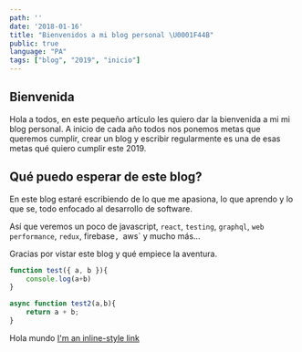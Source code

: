 ```yaml
---
path: ''
date: '2018-01-16'
title: "Bienvenidos a mi blog personal \U0001F44B"
public: true
language: "PA"
tags: ["blog", "2019", "inicio"]
---
```

## Bienvenida

Hola a todos, en este pequeño artículo les quiero dar la bienvenida a mi mi blog personal.
A inicio de cada año todos nos ponemos metas que queremos cumplir, crear un blog y escribir regularmente es una de esas metas qué quiero cumplir este 2019.

## Qué puedo esperar de este blog?

En este blog estaré escribiendo de lo que me apasiona, lo que aprendo y lo que se, todo enfocado al desarrollo de software.

Así que veremos un poco de javascript, `react`, `testing`, `graphql`, `web performance`, `redux`, firebase`, `aws` y mucho más…

Gracias por vistar este blog y qué empiece la aventura.

```javascript
function test({ a, b }){
    console.log(a+b)
}

async function test2(a,b){
    return a + b;
}
```

Hola mundo
[I'm an inline-style link](https://www.google.com)